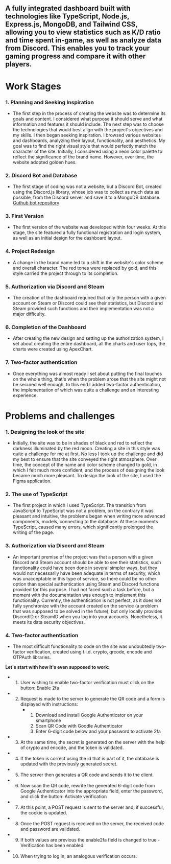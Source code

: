 ## A fully integrated dashboard built with technologies like TypeScript, Node.js, Express.js, MongoDB, and Tailwind CSS, allowing you to view statistics such as K/D ratio and time spent in-game, as well as analyze data from Discord. This enables you to track your gaming progress and compare it with other players.

# Work Stages

### 1. Planning and Seeking Inspiration
- The first step in the process of creating the website was to determine its goals and content. I considered what purpose it should serve and what information and features it should include. The next step was to choose the technologies that would best align with the project's objectives and my skills. I then began seeking inspiration. I browsed various websites and dashboards, analyzing their layout, functionality, and aesthetics. My goal was to find the right visual style that would perfectly match the character of the site. Initially, I considered using a neon color palette to reflect the significance of the brand name. However, over time, the website adopted golden hues.

### 2. Discord Bot and Database
- The first stage of coding was not a website, but a Discord Bot, created using the Discord.js library, whose job was to collect as much data as possible, from the Discord server and save it to a MongoDB database. [Guthub bot repository](https://github.com/theoneswhodead/LIT-DiscordBot)

### 3. First Version
- The first version of the website was developed within four weeks. At this stage, the site featured a fully functional registration and login system, as well as an initial design for the dashboard layout.

### 4. Project Redesign
- A change in the brand name led to a shift in the website's color scheme and overall character. The red tones were replaced by gold, and this style carried the project through to its completion.

### 5. Authorization via Discord and Steam
- The creation of the dashboard required that only the person with a given account on Steam or Discord could see their statistics, but Discord and Steam provided such functions and their implementation was not a major difficulty.

### 6. Completion of the Dashboard
- After creating the new design and setting up the authorization system, I set about creating the entire dashboard, all the charts and user tops, the charts were created using ApexChart.

### 7. Two-factor authentication
- Once everything was almost ready I set about putting the final touches on the whole thing, that's when the problem arose that the site might not be secured well enough, to this end I added two-factor authentication, the implementation of which was quite a challenge and an interesting experience.


# Problems and challenges

### 1. Designing the look of the site
- Initially, the site was to be in shades of black and red to reflect the darkness illuminated by the red moon. Creating a site in this style was quite a challenge for me at first. No less I took up the challenge and did my best to ensure that the site conveyed the right atmosphere. Over time, the concept of the name and color scheme changed to gold, in which I felt much more confident, and the process of designing the look became much more pleasant. To design the look of the site, I used the Figma application.

### 2. The use of TypeScript
- The first project in which I used TypeScript. The transition from JavaScript to TypeScript was not a problem, on the contrary it was pleasant and intuitive, the problems began when writing more advanced components, models, connecting to the database. At these moments TypeScript, caused many errors, which significantly prolonged the writing of the page.

### 3. Authorization via Discord and Steam
- An important premise of the project was that a person with a given Discord and Steam account should be able to see their statistics, such functionality could have been done in several simpler ways, but they would not necessarily have been adequate in terms of security, which was unacceptable in this type of service, so there could be no other option than special authentication using Steam and Discord functions provided for this purpose. I had not faced such a task before, but a moment with the documentation was enough to implement this functionality. Currently, the authentication is not perfect, as it does not fully synchronize with the account created on the service (a problem that was supposed to be solved in the future), but only locally provides DiscordID or SteamID when you log into your accounts. Nonetheless, it meets its data security objectives.

### 4. Two-factor authentication
- The most difficult functionality to code on the site was undoubtedly two-factor verification, created using t.i.d. crypto, qrcode, encode and OTPAuth libraries.

**Let's start with how it's even supposed to work:**
- 1. User wishing to enable two-factor verification must click on the button: Enable 2fa
- 2. Request is made to the server to generate the QR code and a form is displayed with instructions:
     - 1. Download and install Google Authenticator on your smartphone
       2. Scan QR Code with Goodle Authenticator
       3. Enter 6-digit code below and your password to activate  2fa
- 3. At the same time, the secret is generated on the server with the help of crypto and encode, and the token is validated.
- 4. If the token is correct using the id that is part of it, the database is updated with the previously generated secret.
- 5. The server then generates a QR code and sends it to the client.
- 6. Now scan the QR code, rewrite the generated 6-digit code from Google Authenticator into the appropriate field, enter the password, and click the button: Activate verification
- 7. At this point, a POST request is sent to the server and, if successful, the cookie is updated.
- 8. Once the POST request is received on the server, the received code and password are validated.
- 9. If both values are previous the enable2fa field is changed to true - Verification has been enabled.
- 10. When trying to log in, an analogous verification occurs.
    

